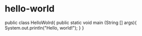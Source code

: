 # hello-world

public class HelloWolrd{
  public static void main (String [] args){
    System.out.println("Hello, world!");
    }
}    
